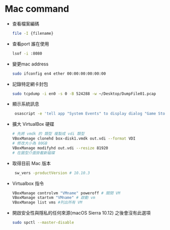 # Mac command


- 	查看檔案編碼

	```sh
	file -I {filename} 
	```
-  查看port 誰在使用

	```sh
	lsof -i :8080
	```
-   變更mac address

	```sh
	sudo ifconfig en4 ether 00:00:00:00:00:00
	```
	
-  記錄特定網卡封包

	```sh
	sudo tcpdump -i en0 -s 0 -B 524288 -w ~/Desktop/DumpFile01.pcap
	```
	
- 顯示系統訊息

 	```sh
 	 osascript -e 'tell app "System Events" to display dialog "Game Stop"'
	```
	
- 擴大 VirtualBox 硬碟

	```sh
	# 先將 vmdk 的 類型 複製成 vdi 類型
	VBoxManage clonehd box-disk1.vmdk out.vdi --format VDI
	# 修改大小為 80GB
	VBoxManage modifyhd out.vdi --resize 81920
	# 在圖型介面掛載新磁碟
	```
 
- 取得目前 Mac 版本

	```sh
	 sw_vers -productVersion # 10.10.3
	```
 
- Virtualbox 指令

	```sh
	VBoxManage controlvm "VMname" poweroff # 關閉 VM
	VBoxManage startvm "VMname" # 啟動 vm
	VBoxManage list vms #列出所有 VM
	```
	
- 開啟安全性與隱私的任何來源(macOS Sierra 10.12) 之後會沒有此選項

	```sh
	sudo spctl --master-disable 
	```